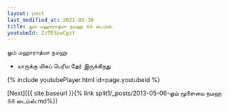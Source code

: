 ```yaml
---
layout: post
last_modified_at: 2021-03-30
title: ஓம் மஹாராத்யா நமஹ ௧௧ டைம்ஸ்
youtubeId: ZzTESzwCgzY
---
```

 
 
 ஓம் மஹாராத்யா நமஹ  
 
 -  யாருக்கு மிகப் பெரிய தேர் இருக்கிறது 
 
  
 
  
 
 
 
 
 
 


{% include youtubePlayer.html id=page.youtubeId %}
 
[Next]({{ site.baseurl }}{% link  split1/_posts/2013-05-06-ஓம் மூளையை நமஹ ௧௧ டைம்ஸ்.md%})
 
